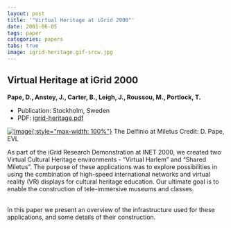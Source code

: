 ```yaml
---
layout: post
title: '"Virtual Heritage at iGrid 2000"'
date: 2001-06-05
tags: paper
categories: papers
tabs: true
image: igrid-heritage.gif-srcw.jpg
---
```


## Virtual Heritage at iGrid 2000
**Pape, D., Anstey, J., Carter, B., Leigh, J., Roussou, M., Portlock, T.**
- Publication: Stockholm, Sweden
- PDF: [igrid-heritage.pdf](/documents/igrid-heritage.pdf)


[![image](https://www.evl.uic.edu/output/originals/igrid-heritage.gif-srcw.jpg){:style="max-width: 100%"}](https://www.evl.uic.edu/output/originals/igrid-heritage.gif-srcw.jpg)
The Delfinio at Miletus
Credit: D. Pape, EVL

As part of the iGrid Research Demonstration at INET 2000, we created two Virtual Cultural Heritage environments - &ldquo;Virtual Harlem&rdquo; and &ldquo;Shared Miletus&rdquo;. The purpose of these applications was to explore possibilities in using the combination of high-speed international networks and virtual reality (VR) displays for cultural heritage education. Our ultimate goal is to enable the construction of tele-immersive museums and classes.<br><br>

In this paper we present an overview of the infrastructure used for these applications, and some details of their construction.